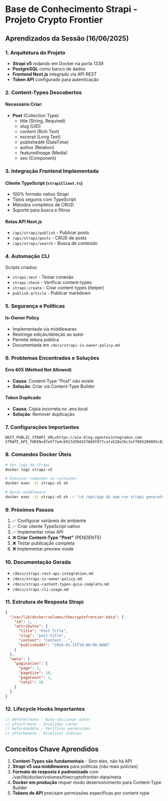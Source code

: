 # Base de Conhecimento Strapi - Projeto Crypto Frontier

## Aprendizados da Sessão (16/06/2025)

### 1. Arquitetura do Projeto

- **Strapi v5** rodando em Docker na porta 1339
- **PostgreSQL** como banco de dados
- **Frontend Next.js** integrado via API REST
- **Token API** configurado para autenticação

### 2. Content-Types Descobertos

#### Necessário Criar:
- **Post** (Collection Type)
  - title (String, Required)
  - slug (UID)
  - content (Rich Text)
  - excerpt (Long Text)
  - publishedAt (DateTime)
  - author (Relation)
  - featuredImage (Media)
  - seo (Component)

### 3. Integração Frontend Implementada

#### Cliente TypeScript (`strapiClient.ts`)
- 100% formato nativo Strapi
- Tipos seguros com TypeScript
- Métodos completos de CRUD
- Suporte para busca e filtros

#### Rotas API Next.js
- `/api/strapi/publish` - Publicar posts
- `/api/strapi/posts` - CRUD de posts
- `/api/strapi/search` - Busca de conteúdo

### 4. Automação CLI

Scripts criados:
- `strapi:test` - Testar conexão
- `strapi:check` - Verificar content-types
- `strapi:create` - Criar content-types (helper)
- `publish-article` - Publicar markdown

### 5. Segurança e Políticas

#### Is-Owner Policy
- Implementada via middlewares
- Restringe edição/deleção ao autor
- Permite leitura pública
- Documentada em `/docs/strapi-is-owner-policy.md`

### 6. Problemas Encontrados e Soluções

#### Erro 405 (Method Not Allowed)
- **Causa**: Content-Type "Post" não existe
- **Solução**: Criar via Content-Type Builder

#### Token Duplicado
- **Causa**: Cópia incorreta no .env.local
- **Solução**: Remover duplicação

### 7. Configurações Importantes

```env
NEXT_PUBLIC_STRAPI_URL=https://ale-blog.agentesintegrados.com
STRAPI_API_TOKEN=87e5f7e4c6917d39415f669f077cafa528e26c3aff065206805c82daa7e6ede2941bb783992ab6a8fc0f31f45b239dce9915b8a161d41ff312529464da6f9501218cb15b375253cfad94df96fb61286ca4e96558dfc37d36bbdb58214fd7bf76dcec1c61a3c7c1d9d00d541dc14c7d158463432f252708b9b421a02f65e0defb
```

### 8. Comandos Docker Úteis

```bash
# Ver logs do Strapi
docker logs strapi-v5

# Executar comandos no container
docker exec -it strapi-v5 sh

# Gerar middleware
docker exec -it strapi-v5 sh -c "cd /opt/app && npm run strapi generate"
```

### 9. Próximos Passos

1. ✅ Configurar variáveis de ambiente
2. ✅ Criar cliente TypeScript nativo
3. ✅ Implementar rotas API
4. ❌ **Criar Content-Type "Post"** (PENDENTE)
5. ❌ Testar publicação completa
6. ❌ Implementar preview mode

### 10. Documentação Gerada

- `/docs/strapi-rest-api-integration.md`
- `/docs/strapi-is-owner-policy.md`
- `/docs/strapi-content-types-guia-completo.md`
- `/docs/strapi-cli-usage.md`

### 11. Estrutura de Resposta Strapi

```json
{
  "/var/lib/docker/volumes/thecryptofrontier-data": {
    "id": 1,
    "attributes": {
      "title": "Post Title",
      "slug": "post-title",
      "content": "Content...",
      "publishedAt": "2024-01-15T10:00:00.000Z"
    }
  },
  "meta": {
    "pagination": {
      "page": 1,
      "pageSize": 10,
      "pageCount": 1,
      "total": 10
    }
  }
}
```

### 12. Lifecycle Hooks Importantes

```javascript
// beforeCreate - Auto-adicionar autor
// afterCreate - Invalidar cache
// beforeUpdate - Verificar permissões
// afterUpdate - Atualizar índices
```

## Conceitos Chave Aprendidos

1. **Content-Types são fundamentais** - Sem eles, não há API
2. **Strapi v5 usa middlewares** para políticas (não mais policies)
3. **Formato de resposta é padronizado** com /var/lib/docker/volumes/thecryptofrontier-data/meta
4. **Docker em produção** requer modo desenvolvimento para Content-Type Builder
5. **Tokens de API** precisam permissões específicas por content-type